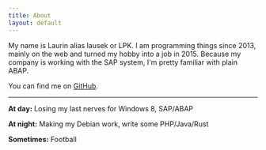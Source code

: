 ```yaml
---
title: About
layout: default
---
```


My name is Laurin alias lausek or LPK. I am programming things since 2013, mainly on the web and turned my hobby into a job in 2015. Because my company is working with the SAP system, I'm pretty familiar with plain ABAP.

You can find me on [GitHub](https://github.com/lausek).

---

**At day:**
Losing my last nerves for Windows 8, SAP/ABAP

**At night:**
Making my Debian work, write some PHP/Java/Rust

**Sometimes:**
Football
